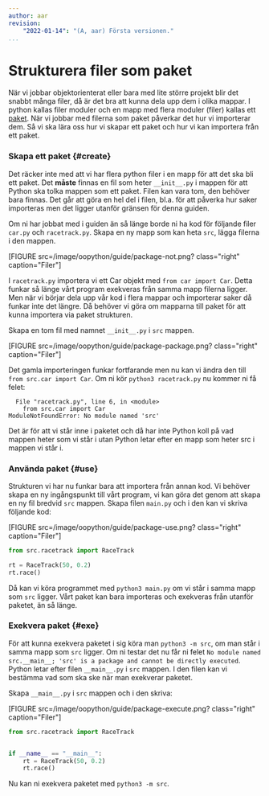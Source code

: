 ```yaml
---
author: aar
revision:
    "2022-01-14": "(A, aar) Första versionen."
...
```

Strukturera filer som paket
==================================

När vi jobbar objektorienterat eller bara med lite större projekt blir det snabbt många filer, då är det bra att kunna dela upp dem i olika mappar. I python kallas filer moduler och en mapp med flera moduler (filer) kallas ett [paket](https://docs.python.org/3/tutorial/modules.html#packages). När vi jobbar med filerna som paket påverkar det hur vi importerar dem. Så vi ska lära oss hur vi skapar ett paket och hur vi kan importera från ett paket.

### Skapa ett paket {#create}

Det räcker inte med att vi har flera python filer i en mapp för att det ska bli ett paket. Det **måste** finnas en fil som heter `__init__.py` i mappen för att Python ska tolka mappen som ett paket. Filen kan vara tom, den behöver bara finnas. Det går att göra en hel del i filen, bl.a. för att påverka hur saker importeras men det ligger utanför gränsen för denna guiden.

Om ni har jobbat med i guiden än så länge borde ni ha kod för följande filer `car.py` och `racetrack.py`. Skapa en ny mapp som kan heta `src`, lägga filerna i den mappen.

[FIGURE src=/image/oopython/guide/package-not.png? class="right" caption="Filer"]


I `racetrack.py` importera vi ett Car objekt med `from car import Car`. Detta funkar så länge vårt program exekveras från samma mapp filerna ligger. Men när vi börjar dela upp vår kod i flera mappar och importerar saker då funkar inte det längre. Då behöver vi göra om mapparna till paket för att kunna importera via paket strukturen.

Skapa en tom fil med namnet `__init__.py` i `src` mappen.

[FIGURE src=/image/oopython/guide/package-package.png? class="right" caption="Filer"]

Det gamla importeringen funkar fortfarande men nu kan vi ändra den till `from src.car import Car`. Om ni kör `python3 racetrack.py` nu kommer ni få felet:

```
  File "racetrack.py", line 6, in <module>
    from src.car import Car
ModuleNotFoundError: No module named 'src'
```

Det är för att vi står inne i paketet och då har inte Python koll på vad mappen heter som vi står i utan Python letar efter en mapp som heter src i mappen vi står i.



### Använda paket {#use}

Strukturen vi har nu funkar bara att importera från annan kod. Vi behöver skapa en ny ingångspunkt till vårt program, vi kan göra det genom att skapa en ny fil bredvid `src` mappen. Skapa filen `main.py` och i den kan vi skriva följande kod:

[FIGURE src=/image/oopython/guide/package-use.png? class="right" caption="Filer"]

```python
from src.racetrack import RaceTrack

rt = RaceTrack(50, 0.2)
rt.race()
```

Då kan vi köra programmet med `python3 main.py` om vi står i samma mapp som `src` ligger. Vårt paket kan bara importeras och exekveras från utanför paketet, än så länge.



### Exekvera paket {#exe}

För att kunna exekvera paketet i sig köra man `python3 -m src`, om man står i samma mapp som `src` ligger. Om ni testar det nu får ni felet `No module named src.__main__; 'src' is a package and cannot be directly executed`. Python letar efter filen `__main__.py` i `src` mappen. I den filen kan vi bestämma vad som ska ske när man exekverar paketet.

Skapa `__main__.py` i `src` mappen och i den skriva:

[FIGURE src=/image/oopython/guide/package-execute.png? class="right" caption="Filer"]

```python
from src.racetrack import RaceTrack


if __name__ == "__main__":
    rt = RaceTrack(50, 0.2)
    rt.race()
```

Nu kan ni exekvera paketet med `python3 -m src`.
